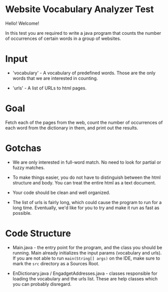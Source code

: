 Website Vocabulary Analyzer Test
================================

Hello! Welcome!

In this test you are required to write a java program that counts the number of occurrences of certain words in a group of websites.


Input
=====
* 'vocabulary' - A vocabulary of predefined words. Those are the only words that we are interested in counting.

* 'urls' - A list of URLs to html pages.


Goal
====
Fetch each of the pages from the web, count the number of occurrences of each word from the dictionary in them, and print out the results.


Gotchas
=======
* We are only interested in full-word match. No need to look for partial or fuzzy matches.

* To make things easier, you do not have to distinguish between the html structure and body. You can treat the entire html as a text document.

* Your code should be clean and well organized.

* The list of urls is fairly long, which could cause the program to run for a long time. Eventually, we'd like for you to try and make it run as fast as possible.


Code Structure
==============
* Main.java - the entry point for the program, and the class you should be running. Main already initializes the input params (vocabulary and urls). If you are not able to run `main(String[] args)` on the IDE, make sure to mark the `src` directory as a Sources Root. 

* EnDictionary.java / EngadgetAddresses.java - classes responsible for loading the vocabulary and the urls list. These are help classes which you can probably disregard.
